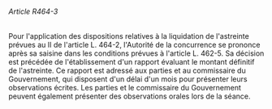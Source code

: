 ###### Article R464-3

Pour l'application des dispositions relatives à la liquidation de l'astreinte prévues au II de l'article L. 464-2, l'Autorité de la concurrence se prononce après sa saisine dans les conditions prévues à l'article L. 462-5. Sa décision est précédée de l'établissement d'un rapport évaluant le montant définitif de l'astreinte. Ce rapport est adressé aux parties et au commissaire du Gouvernement, qui disposent d'un délai d'un mois pour présenter leurs observations écrites. Les parties et le commissaire du Gouvernement peuvent également présenter des observations orales lors de la séance.

